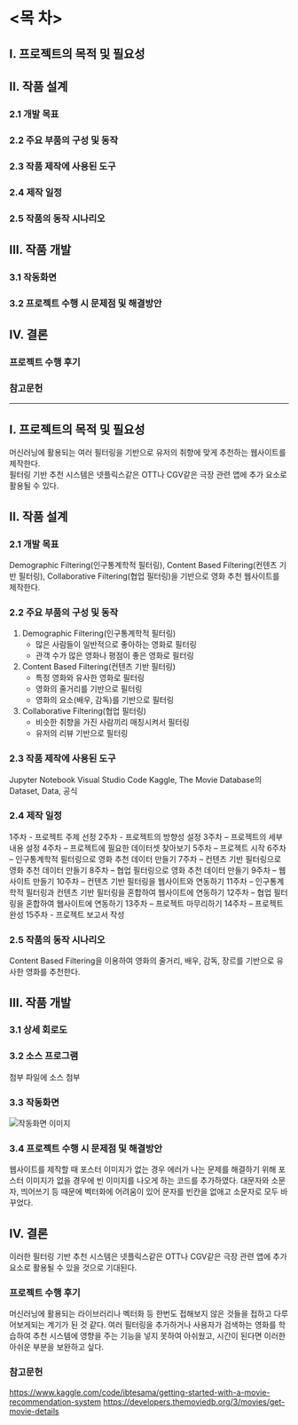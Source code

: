 # <목  차>

## Ⅰ. 프로젝트의 목적 및 필요성

## Ⅱ. 작품 설계
### 2.1 개발 목표
### 2.2 주요 부품의 구성 및 동작
### 2.3 작품 제작에 사용된 도구
### 2.4 제작 일정
### 2.5 작품의 동작 시나리오

## Ⅲ. 작품 개발
### 3.1 작동화면
### 3.2 프로젝트 수행 시 문제점 및 해결방안

## Ⅳ. 결론

### 프로젝트 수행 후기

### 참고문헌




--------------------------------------------------------------------------------------------------------------------------------------





## Ⅰ. 프로젝트의 목적 및 필요성
 머신러닝에 활용되는 여러 필터링을 기반으로 유저의 취향에 맞게 추천하는 웹사이트를 제작한다.  
 필터링 기반 추천 시스템은 넷플릭스같은 OTT나 CGV같은 극장 관련 앱에 추가 요소로 활용될 수 있다.

## Ⅱ. 작품 설계
### 2.1 개발 목표
 Demographic Filtering(인구통계학적 필터링), Content Based Filtering(컨텐츠 기반 필터링), Collaborative Filtering(협업 필터링)을 기반으로 영화 추천 웹사이트를 제작한다.

### 2.2 주요 부품의 구성 및 동작
 1. Demographic Filtering(인구통계학적 필터링)
       - 많은 사람들이 일반적으로 좋아하는 영화로 필터링
       - 관객 수가 많은 영화나 평점이 좋은 영화로 필터링
 2. Content Based Filtering(컨텐츠 기반 필터링)
       - 특정 영화와 유사한 영화로 필터링
       - 영화의 줄거리를 기반으로 필터링
       - 영화의 요소(배우, 감독)를 기반으로 필터링
 3. Collaborative Filtering(협업 필터링)
       - 비슷한 취향을 가진 사람끼리 매칭시켜서 필터링
       - 유저의 리뷰 기반으로 필터링

### 2.3 작품 제작에 사용된 도구
Jupyter Notebook
Visual Studio Code
Kaggle, The Movie Database의 Dataset, Data, 공식

### 2.4 제작 일정
1주차 - 프로젝트 주제 선정
2주차 - 프로젝트의 방향성 설정
3주차 – 프로젝트의 세부내용 설정
4주차 – 프로젝트에 필요한 데이터셋 찾아보기
5주차 – 프로젝트 시작
6주차 – 인구통계학적 필터링으로 영화 추천 데이터 만들기
7주차 – 컨텐츠 기반 필터링으로 영화 추천 데이터 만들기
8주차 – 협업 필터링으로 영화 추천 데이터 만들기
9주차 – 웹사이트 만들기
10주차 – 컨텐츠 기반 필터링을 웹사이트와 연동하기
11주차 – 인구통계학적 필터링과 컨텐츠 기반 필터링을 혼합하여 웹사이트에 연동하기
12주차 – 협업 필터링을 혼합하여 웹사이트에 연동하기
13주차 – 프로젝트 마무리하기
14주차 – 프로젝트 완성
15주차 - 프로젝트 보고서 작성

### 2.5 작품의 동작 시나리오
Content Based Filtering을 이용하여 영화의 줄거리, 배우, 감독, 장르를 기반으로 유사한 영화를 추천한다.

## Ⅲ. 작품 개발
### 3.1 상세 회로도

### 3.2 소스 프로그램
첨부 파일에 소스 첨부

### 3.3 작동화면
![작동화면 이미지](https://i.esdrop.com/d/f/3X5MiUW5Gr/lV3fvTUVny.png)

### 3.4 프로젝트 수행 시 문제점 및 해결방안
웹사이트를 제작할 때 포스터 이미지가 없는 경우 에러가 나는 문제를 해결하기 위해 포스터 이미지가 없을 경우에 빈 이미지를 나오게 하는 코드를 추가하였다.
대문자와 소문자, 띄어쓰기 등 때문에 벡터화에 어려움이 있어 문자를 빈칸을 없애고 소문자로 모두 바꾸었다.

## Ⅳ. 결론
이러한 필터링 기반 추천 시스템은 넷플릭스같은 OTT나 CGV같은 극장 관련 앱에 추가 요소로 활용될 수 있을 것으로 기대된다.

### 프로젝트 수행 후기
머신러닝에 활용되는 라이브러리나 벡터화 등 한번도 접해보지 않은 것들을 접하고 다루어보게되는 계기가 된 것 같다.
여러 필터링을 추가하거나 사용자가 검색하는 영화를 학습하여 추천 시스템에 영향을 주는 기능을 넣지 못하여 아쉬웠고, 시간이 된다면 이러한 아쉬운 부분을 보완하고 싶다.


### 참고문헌
https://www.kaggle.com/code/ibtesama/getting-started-with-a-movie-recommendation-system
https://developers.themoviedb.org/3/movies/get-movie-details
